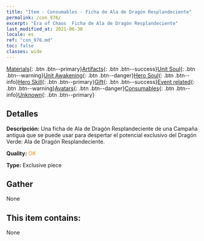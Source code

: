 ```yaml
---
title: "Item - Consumables - Ficha de Ala de Dragón Resplandeciente"
permalink: /con_976/
excerpt: "Era of Chaos  Ficha de Ala de Dragón Resplandeciente"
last_modified_at: 2021-06-30
locale: es
ref: "con_976.md"
toc: false
classes: wide
---
```

 [Materials](/ItemsES/){: .btn .btn--primary}[Artifacts](/ItemsES/Artifacts/){: .btn .btn--success}[Unit Soul](/ItemsES/UnitSoul/){: .btn .btn--warning}[Unit Awakening](/ItemsES/UnitAwakening/){: .btn .btn--danger}[Hero Soul](/ItemsES/HeroSoul/){: .btn .btn--info}[Hero Skill](/ItemsES/HeroSkill/){: .btn .btn--primary}[Gift](/ItemsES/Gift/){: .btn .btn--success}[Event related](/ItemsES/Events/){: .btn .btn--warning}[Avatars](/ItemsES/Avatars/){: .btn .btn--danger}[Consumables](/ItemsES/Consumables/){: .btn .btn--info}[Unknown](/ItemsES/Unknown/){: .btn .btn--primary}

## Detalles
 **Descripción:** Una ficha de Ala de Dragón Resplandeciente de una Campaña antigua que se puede usar para despertar el potencial exclusivo del Dragón Verde: Ala de Dragón Resplandeciente.

 **Quality:** <span style="color: #FF8C00">OK</span>

 **Type:** Exclusive piece

## Gather

  None

## This item contains:

  None

